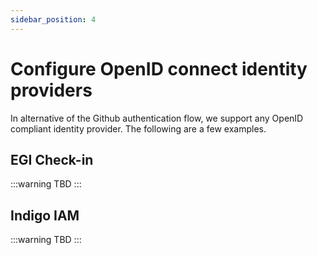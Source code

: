 ```yaml
---
sidebar_position: 4 
---
```


# Configure OpenID connect identity providers

In alternative of the Github authentication flow, we support any OpenID compliant identity provider. The following are a few examples.

## EGI Check-in

:::warning
TBD
:::

## Indigo IAM

:::warning
TBD
:::
